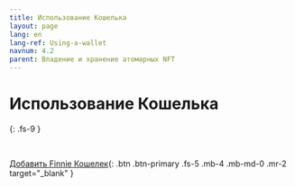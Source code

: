 ```yaml
---
title: Использование Кошелька
layout: page
lang: en
lang-ref: Using-a-wallet
navnum: 4.2
parent: Владение и хранение атомарных NFT
---
```


# Использование Кошелька

{: .fs-9 }

<br>

[Добавить Finnie Кошелек](https://chrome.google.com/webstore/detail/finnie/cjmkndjhnagcfbpiemnkdpomccnjblmj){: .btn .btn-primary .fs-5 .mb-4 .mb-md-0 .mr-2 target="\_blank" }
